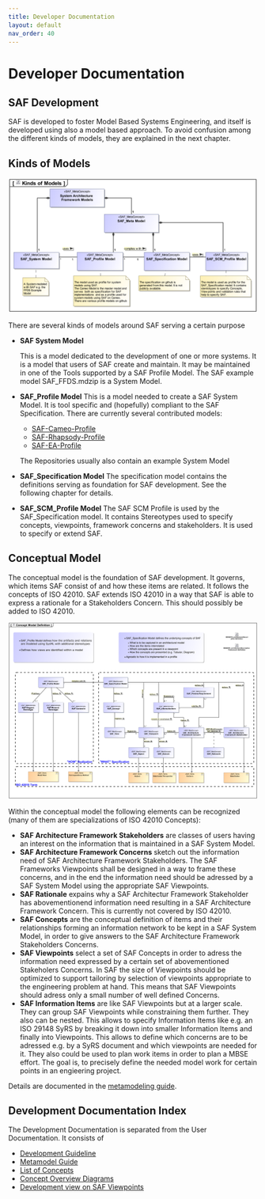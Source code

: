 ```yaml
---
title: Developer Documentation
layout: default
nav_order: 40
---
```

# Developer Documentation

## SAF Development

SAF is developed to foster Model Based Systems Engineering, and itself is developed using also a model based approach. To avoid confusion among the different kinds of models, they are explained in the next chapter.

## Kinds of Models

![Bild](./assets/images/Kinds-of-Models.svg)

There are several kinds of models around SAF serving a certain purpose

* **SAF System Model**

  This is a model dedicated to the development of one or more systems. It is a model that users of SAF create and maintain. It may be maintained in one of the Tools supported by a SAF Profile Model. The SAF example model SAF_FFDS.mdzip is a System Model.
* **SAF_Profile Model**
  This is a model needed to create a SAF System Model. It is tool specific and (hopefully) compliant to the SAF Specification. There are currently several contributed models:

  * [SAF-Cameo-Profile](https://github.com/GfSE/SAF-Cameo-Profile)
  * [SAF-Rhapsody-Profile](https://github.com/GfSE/SAF-Rhapsody-Profile)
  * [SAF-EA-Profile](https://github.com/GfSE/SAF-EA-Profile)

  The Repositories usually also contain an example System Model
* **SAF_Specification Model**
  The specification model contains the definitions serving as foundation for SAF development. See the following chapter for details.

* **SAF_SCM_Profile Model**
  The SAF SCM Profile is used by the SAF_Specification model. It contains Stereotypes used to specify concepts, viewpoints, framework concerns and stakeholders. It is used to specify or extend SAF.

## Conceptual Model

The conceptual model is the foundation of SAF development.
It governs, which items SAF consist of and how these items are related.
It follows the concepts of ISO 42010. SAF extends ISO 42010 in a way that SAF is able to express a rationale for a Stakeholders Concern. This should possibly be added to ISO 42010.

![Bild](./assets/images/Concept-Model-Definition.svg)

Within the conceptual model the following elements can be recognized (many of them are specializations of ISO 42010 Concepts):

* **SAF Architecture Framework Stakeholders**
 are classes of users having an interest on the information that is maintained in a SAF System Model.
* **SAF Architecture Framework Concerns**
 sketch out the information need of SAF Architecture Framework Stakeholders. The SAF Frameworks Viewpoints shall be designed in a way to frame these concerns, and in the end the information need should be adressed by a SAF System Model using the appropriate SAF Viewpoints.
* **SAF Rationale**
 expains why a SAF Architectur Framework Stakeholder has abovementionend information need resulting in a SAF Architecture Framework Concern. This is currently not covered by ISO 42010.
* **SAF Concepts**
 are the conceptual definition of items and their relationships forming an information network to be kept in a SAF System Model, in order to give answers to the SAF Architecture Framework Stakeholders Concerns.
* **SAF Viewpoints**
select a set of SAF Concepts in order to adress the information need expressed by a certain set of abovementioned Stakeholers Concerns.
  In SAF the size of Viewpoints should be optimized to support tailoring by selection of viewpoints appropriate to the engineering problem at hand. This  means that SAF Viewpoints should adress only a small number of well defined Concerns.
* **SAF Information Items**
 are like SAF Viewpoints but at a larger scale. They can group SAF Viewpoints while constraining them further. They also can be nested.
  This allows to specify Information Items like e.g. an ISO 29148 SyRS by breaking it down into smaller Information Items and finally into Viewpoints.
  This allows to define which concerns are to be adressed e.g. by a SyRS document and which viewpoints are needed for it.
  They also could be used to plan work items in order to plan a MBSE effort.
  The goal is, to precisely define the needed model work for certain points in an engieering project.

Details are documented in the [metamodeling guide](./metamodel-guideline/modelguideline.md).


## Development Documentation Index

The Development Documentation is separated from the User Documentation.
It consists of

* [Development Guideline](saf-dev-guideline.md)
* [Metamodel Guide](metamodel-guideline/modelguideline.md)
* [List of Concepts](concept/concepts.md)
* [Concept Overview Diagrams](concept/concept-overview.md)
* [Development view on SAF Viewpoints](viewpoints/viewpoint-dev.md)

[^1]: The question about the recommended workflow cannot be answered by a single viewpoint description, this is an overarcing topic, which is currently not covered by the SAF documentation. [See issue 14](https://github.com/GfSE/SAF-Specification/issues/14)
